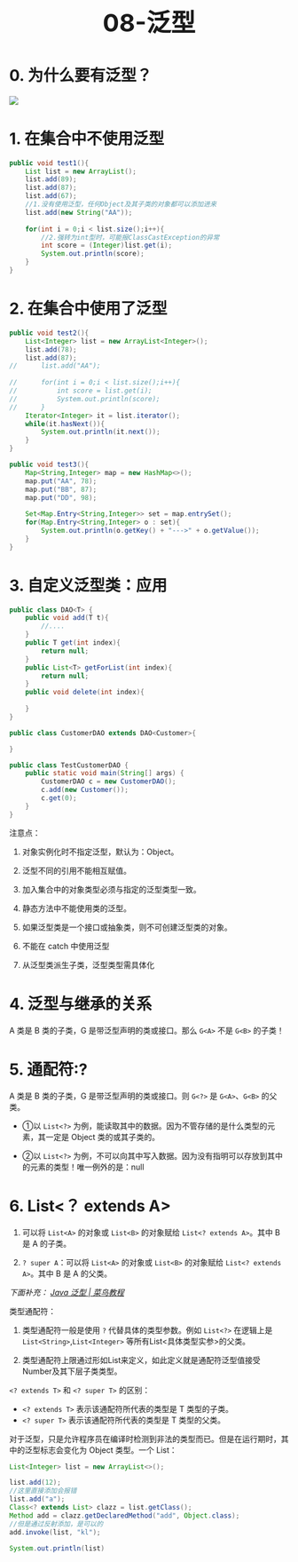 <p align="center" style="font-size:44px;font-weight:bold;">
    08-泛型
</p>

# 0. 为什么要有泛型？

![](https://img-1256179949.cos.ap-shanghai.myqcloud.com/20190219201732.png)



# 1. 在集合中不使用泛型

``` java
public void test1(){
	List list = new ArrayList();
	list.add(89);
	list.add(87);
	list.add(67);
	//1.没有使用泛型，任何Object及其子类的对象都可以添加进来
	list.add(new String("AA"));
	
	for(int i = 0;i < list.size();i++){
		//2.强转为int型时，可能报ClassCastException的异常
		int score = (Integer)list.get(i);
		System.out.println(score);
	}
}
```



# 2. 在集合中使用了泛型

``` java
public void test2(){
	List<Integer> list = new ArrayList<Integer>();
	list.add(78);
	list.add(87);
//		list.add("AA");
	
//		for(int i = 0;i < list.size();i++){
//			int score = list.get(i);
//			System.out.println(score);
//		}
	Iterator<Integer> it = list.iterator();
	while(it.hasNext()){
		System.out.println(it.next());
	}
}
```

``` java
public void test3(){
	Map<String,Integer> map = new HashMap<>();
	map.put("AA", 78);
	map.put("BB", 87);
	map.put("DD", 98);
	
	Set<Map.Entry<String,Integer>> set = map.entrySet();
	for(Map.Entry<String,Integer> o : set){
		System.out.println(o.getKey() + "--->" + o.getValue());
	}
}
```



# 3. 自定义泛型类：应用

``` java
public class DAO<T> {
	public void add(T t){
		//....
	}
	public T get(int index){
		return null;
	}
	public List<T> getForList(int index){
		return null;
	}
	public void delete(int index){
		
	}
}

public class CustomerDAO extends DAO<Customer>{

}

public class TestCustomerDAO {
	public static void main(String[] args) {
		CustomerDAO c = new CustomerDAO();
		c.add(new Customer());
		c.get(0);
	}
}
```
注意点：

1. 对象实例化时不指定泛型，默认为：Object。

2. 泛型不同的引用不能相互赋值。

3. 加入集合中的对象类型必须与指定的泛型类型一致。

4. 静态方法中不能使用类的泛型。

5. 如果泛型类是一个接口或抽象类，则不可创建泛型类的对象。

6. 不能在 catch 中使用泛型

7. 从泛型类派生子类，泛型类型需具体化



# 4. 泛型与继承的关系

A 类是 B 类的子类，G 是带泛型声明的类或接口。那么 `G<A>` 不是 `G<B>` 的子类！



# 5. 通配符:?

A 类是 B 类的子类，G 是带泛型声明的类或接口。则 `G<?>` 是 `G<A>`、`G<B>` 的父类。

- ①以 `List<?>` 为例，能读取其中的数据。因为不管存储的是什么类型的元素，其一定是 Object 类的或其子类的。

- ②以 `List<?>` 为例，不可以向其中写入数据。因为没有指明可以存放到其中的元素的类型！唯一例外的是：null



# 6. List<？ extends A> 

1. 可以将 `List<A>` 的对象或 `List<B>` 的对象赋给 `List<? extends A>`。其中 B 是 A 的子类。

2. `? super A`：可以将 `List<A>` 的对象或 `List<B>` 的对象赋给 `List<? extends A>`。其中 B 是 A 的父类。

*下面补充： [Java 泛型 | 菜鸟教程](http://www.runoob.com/java/java-generics.html)* 

类型通配符：

1. 类型通配符一般是使用 `?` 代替具体的类型参数。例如 `List<?>` 在逻辑上是`List<String>`,`List<Integer>` 等所有List<具体类型实参>的父类。

2. 类型通配符上限通过形如List来定义，如此定义就是通配符泛型值接受Number及其下层子类类型。

`<? extends T>` 和 `<? super T>` 的区别：

- `<? extends T>` 表示该通配符所代表的类型是 T 类型的子类。
- `<? super T>` 表示该通配符所代表的类型是 T 类型的父类。

对于泛型，只是允许程序员在编译时检测到非法的类型而已。但是在运行期时，其中的泛型标志会变化为 Object 类型。一个 List：
``` java
List<Integer> list = new ArrayList<>();

list.add(12);
//这里直接添加会报错
list.add("a");
Class<? extends List> clazz = list.getClass();
Method add = clazz.getDeclaredMethod("add", Object.class);
//但是通过反射添加，是可以的
add.invoke(list, "kl");

System.out.println(list)
```